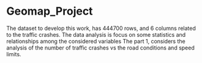 # Geomap_Project

The dataset to develop this work, has 444700 rows, and 6 columns related to the traffic crashes.
The data analysis is focus on some statistics and relationships among the considered variables
The part 1, considers the analysis of the number of traffic crashes vs the road conditions
and speed limits.



